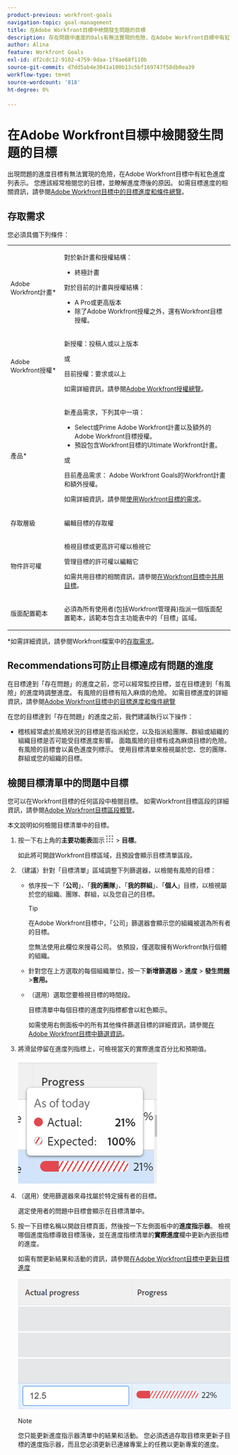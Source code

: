 ```yaml
---
product-previous: workfront-goals
navigation-topic: goal-management
title: 在Adobe Workfront目標中檢閱發生問題的目標
description: 存在問題中進度的Oals有無法實現的危險，在Adobe Workfront目標中有紅色進度列表示。 您應該經常檢閱您的目標，並瞭解進度滯後的原因。
author: Alina
feature: Workfront Goals
exl-id: df2cdc12-9102-4759-9daa-1f8ae68f110b
source-git-commit: d7dd5ab4e3041a100b13c5bf169747f58db0ea39
workflow-type: tm+mt
source-wordcount: '818'
ht-degree: 0%

---
```


# 在Adobe Workfront目標中檢閱發生問題的目標

<!--
<p>(NOTE: the status of goals in "red" used to be called At Risk. Now, it is "in trouble") </p>
-->

出現問題的進度目標有無法實現的危險，在Adobe Workfront目標中有紅色進度列表示。 您應該經常檢閱您的目標，並瞭解進度滯後的原因。 如需目標進度的相關資訊，請參閱[Adobe Workfront目標中的目標進度和條件總覽](../../workfront-goals/goal-management/calculate-goal-progress.md)。

## 存取需求

您必須具備下列條件：

<table style="table-layout:auto">
<col>
</col>
<col>
</col>
<tbody>
 <tr> 
   <td role="rowheader">Adobe Workfront計畫*</td> 
   <td> 
   <p>對於新計畫和授權結構：
  <ul><li>終極計畫 </li></ul>
   </p>
<p>對於目前的計畫與授權結構： 
<ul><li> A Pro或更高版本 </li>
  <li>除了Adobe Workfront授權之外，還有Workfront目標授權。</li></ul></p>
   </td> 
  </tr>
 <tr>
 <td role="rowheader">Adobe Workfront授權*</td>
 <td>
 <p>新授權：投稿人或以上版本</p>
 或
 <p>目前授權：要求或以上</p> <p>如需詳細資訊，請參閱<a href="../../administration-and-setup/add-users/access-levels-and-object-permissions/wf-licenses.md" class="MCXref xref">Adobe Workfront授權總覽</a>。</p> </td>
 </tr>
 <tr>
 <td role="rowheader">產品*</td>
 <td>
 <p> 新產品需求，下列其中一項： </p>
<ul>
<li>Select或Prime Adobe Workfront計畫以及額外的Adobe Workfront目標授權。</li>
<li>預設包含Workfront目標的Ultimate Workfront計畫。 </li></ul>
 <p>或</p>
 <p>目前產品需求： Adobe Workfront Goals的Workfront計畫和額外授權。 </p> <p>如需詳細資訊，請參閱<a href="../../workfront-goals/goal-management/access-needed-for-wf-goals.md" class="MCXref xref">使用Workfront目標的需求</a>。 </p> </td>
 </tr>
 <tr>
 <td role="rowheader">存取層級</td>
 <td> <p>編輯目標的存取權</p></td>
 </tr>
 <tr data-mc-conditions="">
 <td role="rowheader">物件許可權</td>
 <td>
  <div>
  <p>檢視目標或更高許可權以檢視它</p>
  <p>管理目標的許可權以編輯它</p>
  <p>如需共用目標的相關資訊，請參閱<a href="../../workfront-goals/workfront-goals-settings/share-a-goal.md" class="MCXref xref">在Workfront目標中共用目標</a>。 </p>
  </div> </td>
 </tr>
 <tr>
   <td role="rowheader"><p>版面配置範本</p></td>
   <td> <p>必須為所有使用者(包括Workfront管理員)指派一個版面配置範本，該範本包含主功能表中的「目標」區域。 </p>  
</td>
  </tr>
</tbody>
</table>

*如需詳細資訊，請參閱Workfront檔案中的[存取需求](/help/quicksilver/administration-and-setup/add-users/access-levels-and-object-permissions/access-level-requirements-in-documentation.md)。

## Recommendations可防止目標達成有問題的進度

在目標達到「存在問題」的進度之前，您可以經常監控目標，並在目標達到「有風險」的進度時調整進度。 有風險的目標有陷入麻煩的危險。 如需目標進度的詳細資訊，請參閱[Adobe Workfront目標中的目標進度和條件總覽](../../workfront-goals/goal-management/calculate-goal-progress.md)

在您的目標達到「存在問題」的進度之前，我們建議執行以下操作：

* 稽核經常處於風險狀況的目標是否指派給您，以及指派給團隊、群組或組織的組織目標是否可能受目標進度影響。 面臨風險的目標有成為麻煩目標的危險。 有風險的目標會以黃色進度列標示。 使用目標清單來檢視屬於您、您的團隊、群組或您的組織的目標。


## 檢閱目標清單中的問題中目標

您可以在Workfront目標的任何區段中檢閱目標。 如需Workfront目標區段的詳細資訊，請參閱[Adobe Workfront目標區段概覽](../../workfront-goals/goal-review-and-workfront-goals-sections/overview-of-wf-goals-sections.md)。

本文說明如何檢閱目標清單中的目標。

1. 按一下右上角的&#x200B;**主要功能表**&#x200B;圖示![](assets/main-menu-icon.png) > **目標**。

   <!-- Add this when Shell is available to all: or (if available), click the **Main Menu** icon ![Main menu icon](../goal-management/assets/three-line-main-menu-icon.png) in the upper-left corner)
   -->

   如此將可開啟Workfront目標區域，且預設會顯示目標清單區段。

1. （建議）針對「目標清單」區域調整下列篩選器，以檢閱有風險的目標：

   * 依序按一下「**公司**」、「**我的團隊**」、「**我的群組**」、「**個人**」目標，以檢視屬於您的組織、團隊、群組，以及您自己的目標。

     >[!TIP]
     >
     >在Adobe Workfront目標中，「公司」篩選器會顯示您的組織被選為所有者的目標。
     >
     >
     >您無法使用此欄位來搜尋公司。 依預設，僅選取擁有Workfront執行個體的組織。

   * 針對您在上方選取的每個組織單位，按一下&#x200B;**新增篩選器** > **進度** > **發生問題** >**套用。**
   * （選用）選取您要檢視目標的時間段。

     目標清單中每個目標的進度列指標都會以紅色顯示。

     如需使用右側面板中的所有其他條件篩選目標的詳細資訊，請參閱[在Adobe Workfront目標中篩選資訊](../../workfront-goals/goal-management/filter-information-wf-goals.md)。

1. 將滑鼠停留在進度列指標上，可檢視當天的實際進度百分比和預期值。

   ![](assets/goal-progress-hover-over-detail-unshimmed.png)

1. （選用）使用篩選器來尋找屬於特定擁有者的目標。

   選定使用者的問題中目標會顯示在目標清單中。

1. 按一下目標名稱以開啟目標頁面，然後按一下左側面板中的&#x200B;**進度指示器**。 檢視哪個進度指標導致目標落後，並在進度指標清單的&#x200B;**實際進度**&#x200B;欄中更新內嵌指標的進度。

   如需有關更新結果和活動的資訊，請參閱[在Adobe Workfront目標中更新目標進度](../goal-review-and-workfront-goals-sections/check-in-goals.md)

   ![](assets/actual-progress-editable-column-in-indicator-list-unshimmed.png)

   >[!NOTE]
   >
   >您只能更新進度指示器清單中的結果和活動。 您必須透過存取目標來更新子目標的進度指示器，而且您必須更新已連線專案上的任務以更新專案的進度。


